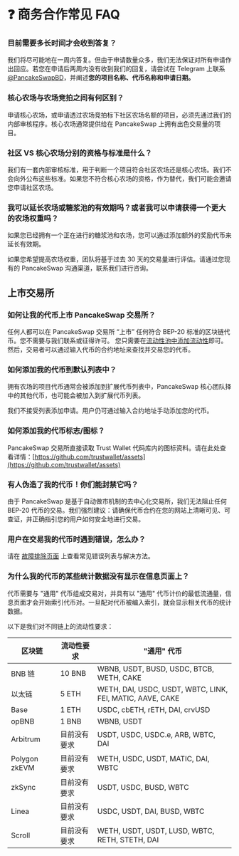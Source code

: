 # ❓ 商务合作常见 FAQ

### 目前需要多长时间才会收到答复？

我们将尽可能地在一周内答复。但由于申请数量众多，我们无法保证对所有申请作出回应。若您在申请后两周内没有收到我们的回复，请尝试在 Telegram 上联系 [@PancakeSwapBD](http://t.me/PancakeSwapBD)，并阐述**您的项目名称、代币名称和申请日期。**

### 核心农场与农场竞拍之间有何区别？

申请核心农场，或申请透过农场竞拍标下社区农场名额的项目，必须先通过我们的内部审核程序。核心农场通常提供给在 PancakeSwap 上拥有出色交易量的项目。

### 社区 VS 核心农场分别的资格与标准是什么？

我们有一套内部审核标准，用于判断一个项目符合社区农场还是核心农场。我们不会向外公布这些标准。如果您不符合核心农场的资格，作为替代，我们可能会邀请您申请社区农场。

### 我可以延长农场或糖浆池的有效期吗？或者我可以申请获得一个更大的农场权重吗？

如果您已经拥有一个正在进行的糖浆池和农场，您可以通过添加额外的奖励代币来延长有效期。

如果您希望提高农场权重，团队将基于过去 30 天的交易量进行评估。请通过您现有的 PancakeSwap 沟通渠道，联系我们进行咨询。

## 上市交易所

### 如何让我的代币上市 PancakeSwap 交易所？

任何人都可以在 PancakeSwap 交易所 “上市” 任何符合 BEP-20 标准的区块链代币。您不需要与我们联系或征得许可。 您只需要在[流动性池中添加流动性](../../chan-pin/pancakeswap-exchange/liu-dong-xing-zi-jin-chi.md)即可。 然后，交易者可以通过输入代币的合约地址来查找并交易您的代币。

### 如何添加我的代币到默认列表中？

拥有农场的项目代币通常会被添加到扩展代币列表中，PancakeSwap 核心团队择中的其他代币，也可能会被加入到扩展代币列表。&#x20;

我们不接受列表添加申请。用户仍可通过输入合约地址手动添加您的代币。

### 如何添加我的代币标志/图标？

PancakeSwap 交易所直接读取 Trust Wallet 代码库内的图标资料。请在此处查看详情：[https://github.com/trustwallet/assets](https://github.com/trustwallet/assets)

### 有人伪造了我的代币！你们能封禁它吗？

由于 PancakeSwap 是基于自动做市机制的去中心化交易所，我们无法阻止任何 BEP-20 代币的交易。我们强烈建议：请确保代币合约在您的网站上清晰可见、可查证，并正确指引您的用户如何安全地进行交易。

### 用户在交易我的代币时遇到错误，怎么办？

请在 [故障排除页面](../../master/click-here-for-help/troubleshooting-errors.md) 上查看常见错误列表与解决方法。

### 为什么我的代币的某些统计数据没有显示在信息页面上？&#x20;

代币需要与 "通用" 代币组成交易对，并具有以 "通用" 代币计价的最低流通量，信息页面才会开始索引代币对。一旦配对代币被编入索引，就会显示相关代币的统计数据。

以下是我们对不同链上的流动性要求：

| 区块链           | 流动性要求  |  "通用" 代币                                                  |
| ------------- | ------ | --------------------------------------------------------- |
| BNB 链         | 10 BNB | WBNB, USDT, BUSD, USDC, BTCB, WETH, CAKE                  |
| 以太链           | 5 ETH  | WETH, DAI, USDC, USDT, WBTC, LINK, FEI, MATIC, AAVE, CAKE |
| Base          | 1 ETH  | USDC, cbETH, rETH, DAI, crvUSD                            |
| opBNB         | 1 BNB  | WBNB, USDT                                                |
| Arbitrum      | 目前没有要求 | USDT, USDC, USDC.e, ARB, WBTC, DAI                        |
| Polygon zkEVM | 目前没有要求 | WETH, USDC, USDT, MATIC, DAI, WBTC                        |
| zkSync        | 目前没有要求 | USDT, USDC, BUSD, WBTC                                    |
| Linea         | 目前没有要求 | USDC, USDT, DAI, BUSD, WBTC                               |
| Scroll        | 目前没有要求 | WETH, USDT, USDT, LUSD, WBTC, RETH, STETH, DAI            |

